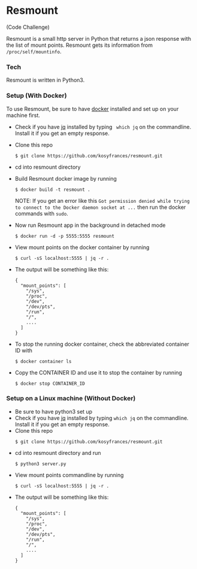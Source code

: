 # Resmount
(Code Challenge)

Resmount is a small http server in Python that returns a json response with the list of mount points. Resmount gets its information from `/proc/self/mountinfo`.

### Tech
Resmount is written in Python3.

### Setup (With Docker)
To use Resmount, be sure to have [docker](https://docs.docker.com/engine/installation/) installed and set up on your machine first.

* Check if you have [jq](https://stedolan.github.io/jq/) installed by typing ` which jq` on the commandline. Install it if you get an empty response.

* Clone this repo
    ```
    $ git clone https://github.com/kosyfrances/resmount.git
    ```

* cd into resmount directory

* Build Resmount docker image by running
    ```
    $ docker build -t resmount .
    ```
    NOTE: If you get an error like this `Got permission denied while trying to connect to the Docker daemon socket at ...` then run the docker commands with `sudo`.

* Now run Resmount app in the background in detached mode
    ```
    $ docker run -d -p 5555:5555 resmount
    ```
* View mount points on the docker container by running
    ```
    $ curl -sS localhost:5555 | jq -r .
    ```
*  The output will be something like this:
    ```
    {
      "mount_points": [
        "/sys",
        "/proc",
        "/dev",
        "/dev/pts",
        "/run",
        "/",
        ....
      ]
    }
    ```
* To stop the running docker container, check the abbreviated container ID with
    ```
    $ docker container ls
    ```
* Copy the CONTAINER ID and use it to stop the container by running
    ```
    $ docker stop CONTAINER_ID
    ```

### Setup on a Linux machine (Without Docker)
* Be sure to have python3 set up
* Check if you have [jq](https://stedolan.github.io/jq/) installed by typing `which jq` on the commandline. Install it if you get an empty response.
* Clone this repo
    ```
    $ git clone https://github.com/kosyfrances/resmount.git
    ```
* cd into resmount directory and run
    ```
    $ python3 server.py
    ```
* View mount points commandline by running
    ```
    $ curl -sS localhost:5555 | jq -r .
    ```
* The output will be something like this:
    ```
    {
      "mount_points": [
        "/sys",
        "/proc",
        "/dev",
        "/dev/pts",
        "/run",
        "/",
        ....
      ]
    }
    ```
